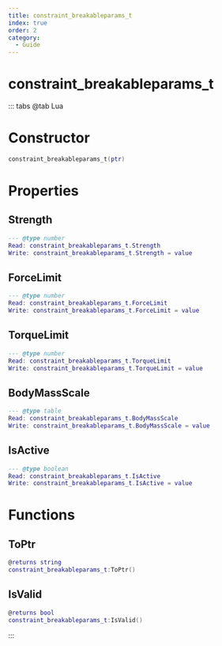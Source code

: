 ```yaml
---
title: constraint_breakableparams_t
index: true
order: 2
category:
  - Guide
---
```


# constraint_breakableparams_t

::: tabs
@tab Lua
# Constructor
```lua
constraint_breakableparams_t(ptr)
```
# Properties
## Strength 
```lua
--- @type number
Read: constraint_breakableparams_t.Strength
Write: constraint_breakableparams_t.Strength = value
```
## ForceLimit 
```lua
--- @type number
Read: constraint_breakableparams_t.ForceLimit
Write: constraint_breakableparams_t.ForceLimit = value
```
## TorqueLimit 
```lua
--- @type number
Read: constraint_breakableparams_t.TorqueLimit
Write: constraint_breakableparams_t.TorqueLimit = value
```
## BodyMassScale 
```lua
--- @type table
Read: constraint_breakableparams_t.BodyMassScale
Write: constraint_breakableparams_t.BodyMassScale = value
```
## IsActive 
```lua
--- @type boolean
Read: constraint_breakableparams_t.IsActive
Write: constraint_breakableparams_t.IsActive = value
```
# Functions
## ToPtr
```lua
@returns string
constraint_breakableparams_t:ToPtr()
```
## IsValid
```lua
@returns bool
constraint_breakableparams_t:IsValid()
```

:::